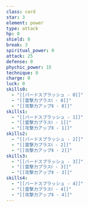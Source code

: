 ```yaml
---
class: card
star: 3
element: power
type: attack
hp: 0
shield: 0
break: 3
spiritual_power: 0
attack: 25
defense: 0
phychic_power: 15
technique: 0
charge: 0
luck: 0
skills0:
  - "[[バードスプラッシュ - 0]]"
  - "[[霊撃力プラスⅠ - 0]]"
  - "[[攻撃力アップⅡ - 0]]"
skills1:
  - "[[バードスプラッシュ - 1]]"
  - "[[霊撃力プラスⅠ - 1]]"
  - "[[攻撃力アップⅡ - 1]]"
skills2:
  - "[[バードスプラッシュ - 2]]"
  - "[[霊撃力プラスⅠ - 2]]"
  - "[[攻撃力アップⅡ - 2]]"
skills3:
  - "[[バードスプラッシュ - 3]]"
  - "[[霊撃力プラスⅠ - 3]]"
  - "[[攻撃力アップⅡ - 3]]"
skills4:
  - "[[バードスプラッシュ - 4]]"
  - "[[霊撃力プラスⅠ - 4]]"
  - "[[攻撃力アップⅡ - 4]]"
---
```

